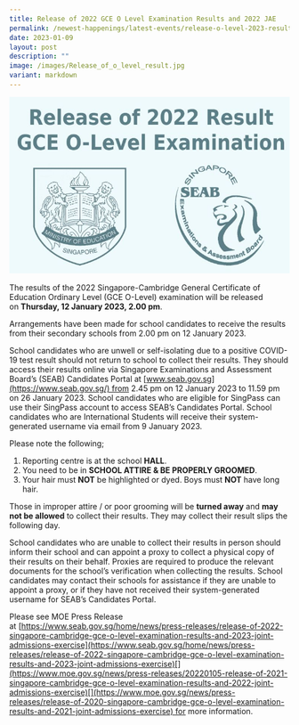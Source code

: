 ```yaml
---
title: Release of 2022 GCE O Level Examination Results and 2022 JAE
permalink: /newest-happenings/latest-events/release-o-level-2023-result/
date: 2023-01-09
layout: post
description: ""
image: /images/Release_of_o_level_result.jpg
variant: markdown
---
```

![](/images/Release%20of%202022%20O%20Level.jpg)

The results of the 2022 Singapore-Cambridge General Certificate of Education Ordinary Level (GCE O-Level) examination will be released on **Thursday, 12 January 2023, 2.00 pm**.

Arrangements have been made for school candidates to receive the results from their secondary schools from 2.00 pm on 12 January 2023.

School candidates who are unwell or self-isolating due to a positive COVID-19 test result should not return to school to collect their results. They should access their results online via Singapore Examinations and Assessment Board’s (SEAB) Candidates Portal at [www.seab.gov.sg](https://www.seab.gov.sg/) from 2.45 pm on 12 January 2023 to 11.59 pm on 26 January 2023. School candidates who are eligible for SingPass can use their SingPass account to access SEAB’s Candidates Portal. School candidates who are International Students will receive their system-generated username via email from 9 January 2023.

Please note the following;

1.  Reporting centre is at the school **HALL**.
2.  You need to be in **SCHOOL ATTIRE & BE PROPERLY GROOMED**.
3.  Your hair must **NOT** be highlighted or dyed. Boys must **NOT** have long hair.

Those in improper attire / or poor grooming will be **turned away** and **may not be allowed** to collect their results. They may collect their result slips the following day.

School candidates who are unable to collect their results in person should inform their school and can appoint a proxy to collect a physical copy of their results on their behalf. Proxies are required to produce the relevant documents for the school’s verification when collecting the results. School candidates may contact their schools for assistance if they are unable to appoint a proxy, or if they have not received their system-generated username for SEAB’s Candidates Portal.

Please see MOE Press Release at [https://www.seab.gov.sg/home/news/press-releases/release-of-2022-singapore-cambridge-gce-o-level-examination-results-and-2023-joint-admissions-exercise](https://www.seab.gov.sg/home/news/press-releases/release-of-2022-singapore-cambridge-gce-o-level-examination-results-and-2023-joint-admissions-exercise)[](https://www.moe.gov.sg/news/press-releases/20220105-release-of-2021-singapore-cambridge-gce-o-level-examination-results-and-2022-joint-admissions-exercise)[](https://www.moe.gov.sg/news/press-releases/release-of-2020-singapore-cambridge-gce-o-level-examination-results-and-2021-joint-admissions-exercise) for more information.